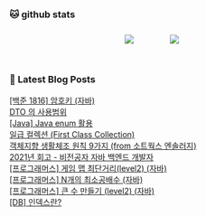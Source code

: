 
###  🐱 github stats  

<div id="main" align="center">
    <img src="https://github-readme-stats.vercel.app/api?username=peterica&count_private=true&show_icons=true&theme=radical"
        style="height: auto; margin-left: 20px; margin-right: 20px; padding: 10px;"/>
    <img src="https://github-readme-stats.vercel.app/api/top-langs/?username=peterica&layout=compact"   
        style="height: auto; margin-left: 20px; margin-right: 20px; padding: 10px;"/>
</div>

<br>

### 📕 Latest Blog Posts   

<a href ="https://seongbindb.tistory.com/182"> [백준 1816] 암호키 (자바) </a> <br><a href ="https://seongbindb.tistory.com/181"> DTO 의 사용범위 </a> <br><a href ="https://seongbindb.tistory.com/179"> [Java] Java enum 활용 </a> <br><a href ="https://seongbindb.tistory.com/178"> 일급 컬렉션 (First Class Collection) </a> <br><a href ="https://seongbindb.tistory.com/177"> 객체지향 생활체조 원칙  9가지 (from 소트웍스 엔솔러지) </a> <br><a href ="https://seongbindb.tistory.com/176"> 2021년 회고 - 비전공자 자바 백엔드 개발자 </a> <br><a href ="https://seongbindb.tistory.com/175"> [프로그래머스] 게임 맵 최단거리(level2) (자바) </a> <br><a href ="https://seongbindb.tistory.com/174"> [프로그래머스] N개의 최소공배수 (자바) </a> <br><a href ="https://seongbindb.tistory.com/173"> [프로그래머스] 큰 수 만들기 (level2) (자바) </a> <br><a href ="https://seongbindb.tistory.com/172"> [DB] 인덱스란? </a> <br>